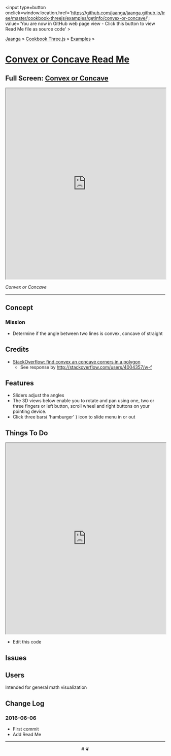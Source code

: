 <span style=display:none; >[You are now in GitHub source code view - click this link to view Read Me file as a web page]
( http://jaanga.github.io/cookbook-threejs/examples/getInfo/convex-or-concave/index.html#readme.md "View file as a web page." ) </span>
<input type=button onclick=window.location.href='https://github.com/jaanga/jaanga.github.io/tree/master/cookbook-threejs/examples/getInfo/convex-or-concave/'; value='You are now in GitHub web page view - Click this button to view Read Me file as source code' >

[Jaanga]( http://jaanga.github.io ) &raquo; [Cookbook Three.js]( http://jaanga.github.io/cookbook-threejs/  ) &raquo;
[Examples]( https://jaanga.github.io/cookbook-threejs/examples/ ) &raquo;

[Convex or Concave Read Me]( index.html#readme.md )
===

## Full Screen: [Convex or Concave ]( https://jaanga.github.io/cookbook-threejs/examples/getInfo/convex-or-concave/index.html )


<img src="XXXX" style=display:none; width=800 >

<iframe class=ifr src=https://jaanga.github.io/cookbook-threejs/examples/getInfo/convex-or-concave/index.html width=100% height=600px ></iframe>

_Convex or Concave_

***

## Concept

### Mission

* Determine if the angle between two lines is convex, concave of straight

## Credits

* [StackOverflow: find convex an concave corners in a polygon]( http://stackoverflow.com/questions/13426362/find-convex-an-concave-corners-in-a-polygon )
	* See response by http://stackoverflow.com/users/4004357/w-f


## Features

* Sliders adjust the angles
* The 3D views below enable you to rotate and pan using one, two or three fingers or left button, scroll wheel and right buttons on your pointing device. 
* Click three bars( 'hamburger' ) icon to slide menu in or out


## Things To Do

<iframe src='https://jaanga.github.io/cookbook-html/examples/libraries/ace-editor/ace-view-r1.html#' +
	'https://jaanga.github.io/cookbook-threejs/examples/getInfo/convex-or-concave/convex-or-concave-r1.html' width=100% height=600 ></iframe>

* Edit this code


## Issues



## Users

Intended for general math visualization


## Change Log

### 2016-06-06

* First commit
* Add Read Me

***

<center title="Jaanga ~ your 3D happy place" >
# <a href=javascript:window.scrollTo(0,0); style=text-decoration:none; > ❦ </a>
</center>